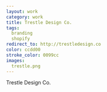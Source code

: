 ```yaml
---              
layout: work
category: work
title: Trestle Design Co.
tags: 
  branding
  shopify
redirect_to: http://trestledesign.co
color: ccdd00
stroke_color: 0099cc
images:
  trestle.png
---
```

Trestle Design Co.